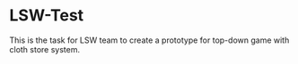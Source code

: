 # LSW-Test
This is the task for LSW team to create a prototype for top-down game with cloth store system.
